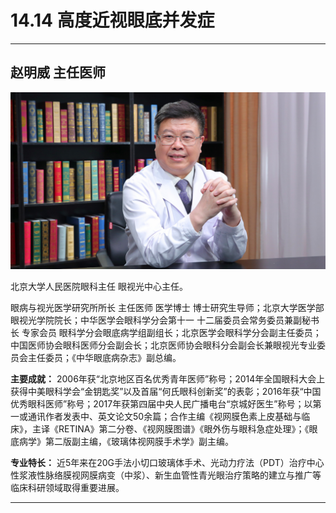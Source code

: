 # 14.14 高度近视眼底并发症

---

## 赵明威 主任医师

![1683872278096](image/c14_014/1683872278096.png)

北京大学人民医院眼科主任 眼视光中心主任。

眼病与视光医学研究所所长 主任医师 医学博士 博士研究生导师；北京大学医学部眼视光学院院长；中华医学会眼科学分会第十一 十二届委员会常务委员兼副秘书长 专家会员 眼科学分会眼底病学组副组长；北京医学会眼科学分会副主任委员；中国医师协会眼科医师分会副会长；北京医师协会眼科分会副会长兼眼视光专业委员会主任委员；《中华眼底病杂志》副总编。


**主要成就：** 2006年获“北京地区百名优秀青年医师”称号；2014年全国眼科大会上获得中美眼科学会“金钥匙奖”以及首届“何氏眼科创新奖”的表彰；2016年获“中国优秀眼科医师”称号；2017年获第四届中央人民广播电台“京城好医生”称号；以第一或通讯作者发表中、英文论文50余篇；合作主编《视网膜色素上皮基础与临床》，主译《RETINA》第二分卷、《视网膜图谱》《眼外伤与眼科急症处理》；《眼底病学》第二版副主编，《玻璃体视网膜手术学》副主编。


**专业特长：** 近5年来在20G手法小切口玻璃体手术、光动力疗法（PDT）治疗中心性浆液性脉络膜视网膜病变（中浆）、新生血管性青光眼治疗策略的建立与推广等临床科研领域取得重要进展。

---
